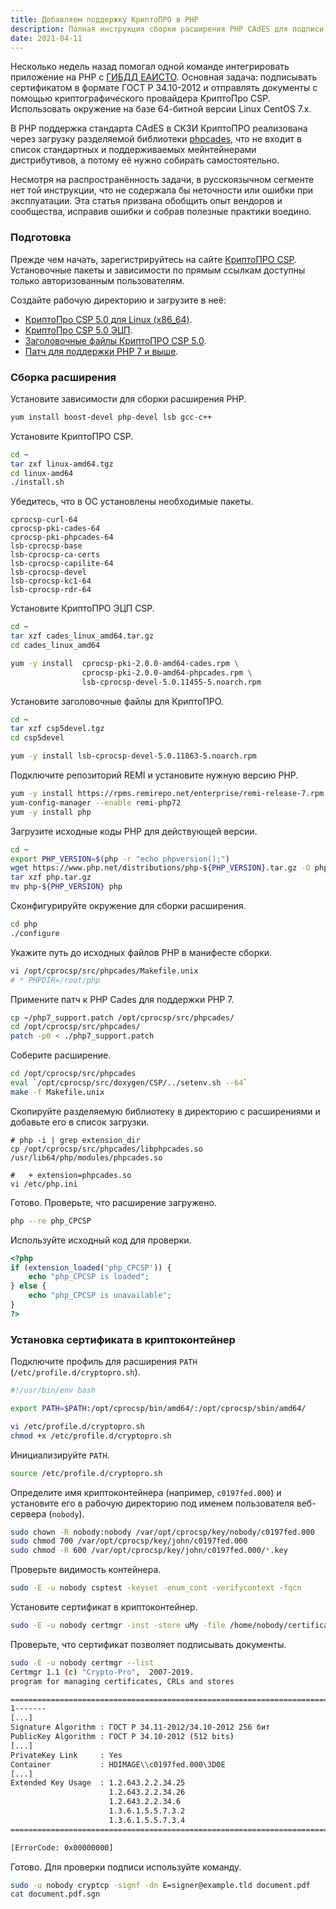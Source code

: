 ```yaml
---
title: Добавляем поддержку КриптоПРО в PHP
description: Полная инструкция сборки расширения PHP CAdES для подписи документов сертификатом в формате ГОСТ Р 31.10-2012 и ключом длиной 512 бит.
date: 2021-04-11
---
```


Несколько недель назад помогал одной команде интегрировать приложение на PHP с [ГИБДД ЕАИСТО](https://eaisto.gibdd.ru). Основная задача: подписывать сертификатом в формате ГОСТ Р 34.10-2012 и отправлять документы с помощью криптографического провайдера КриптоПро CSP. Использовать окружение на базе 64-битной версии Linux CentOS 7.x.

В PHP поддержка стандарта CAdES в СКЗИ КриптоПРО реализована через загрузку разделяемой библиотеки [phpcades](http://cpdn.cryptopro.ru/default.asp?url=content/cades/phpcades.html), что не входит в список стандартных и поддерживаемых мейнтейнерами дистрибутивов, а потому её нужно собирать самостоятельно.

Несмотря на распространённость задачи, в русскоязычном сегменте нет той инструкции, что не содержала бы неточности или ошибки при эксплуатации. Эта статья призвана обобщить опыт вендоров и сообщества, исправив ошибки и собрав полезные практики воедино.

### Подготовка

Прежде чем начать, зарегистрируйтесь на сайте [КриптоПРО CSP](https://www.cryptopro.ru/). Установочные пакеты и зависимости по прямым ссылкам доступны только авторизованным пользователям.

Создайте рабочую директорию и загрузите в неё:

- [КриптоПро CSP 5.0 для Linux (x86_64)](https://www.cryptopro.ru/sites/default/files/private/csp/50/11455/linux-amd64.tgz).
- [КриптоПро CSP 5.0 ЭЦП](https://cpdn.cryptopro.ru/default.asp?url=/content/cades/plugin-installation-unix.html).
- [Заголовочные файлы КриптоПРО CSP 5.0](https://www.cryptopro.ru/sites/default/files/public/faq/csp/csp5devel.tgz).
- [Патч для поддержки PHP 7 и выше](https://www.cryptopro.ru/sites/default/files/products/cades/php7_support.patch.zip).

### Сборка расширения

Установите зависимости для сборки расширения PHP.

```bash
yum install boost-devel php-devel lsb gcc-c++
```

Установите КриптоПРО CSP.

```bash
cd ~
tar zxf linux-amd64.tgz
cd linux-amd64
./install.sh
```

Убедитесь, что в ОС установлены необходимые пакеты.

```text
cprocsp-curl-64
cprocsp-pki-cades-64
cprocsp-pki-phpcades-64
lsb-cprocsp-base
lsb-cprocsp-ca-certs
lsb-cprocsp-capilite-64
lsb-cprocsp-devel
lsb-cprocsp-kc1-64
lsb-cprocsp-rdr-64
```

Установите КриптоПРО ЭЦП CSP.

```bash
cd ~
tar xzf cades_linux_amd64.tar.gz
cd cades_linux_amd64

yum -y install  cprocsp-pki-2.0.0-amd64-cades.rpm \
                cprocsp-pki-2.0.0-amd64-phpcades.rpm \
                lsb-cprocsp-devel-5.0.11455-5.noarch.rpm
```

Установите заголовочные файлы для КриптоПРО.

```bash
cd ~
tar xzf csp5devel.tgz
cd csp5devel

yum -y install lsb-cprocsp-devel-5.0.11863-5.noarch.rpm
```

Подключите репозиторий REMI и установите нужную версию PHP.

```bash
yum -y install https://rpms.remirepo.net/enterprise/remi-release-7.rpm
yum-config-manager --enable remi-php72
yum -y install php
```

Загрузите исходные коды PHP для действующей версии.

```bash
cd ~
export PHP_VERSION=$(php -r "echo phpversion();")
wget https://www.php.net/distributions/php-${PHP_VERSION}.tar.gz -O php.tar.gz
tar xzf php.tar.gz
mv php-${PHP_VERSION} php
```

Сконфигурируйте окружение для сборки расширения.

```bash
cd php
./configure
```

Укажите путь до исходных файлов PHP в манифесте сборки.

```bash
vi /opt/cprocsp/src/phpcades/Makefile.unix
# * PHPDIR=/root/php
```

Примените патч к PHP Cades для поддержки PHP 7.

```bash
cp ~/php7_support.patch /opt/cprocsp/src/phpcades/
cd /opt/cprocsp/src/phpcades/
patch -p0 < ./php7_support.patch
```

Соберите расширение.

```bash
cd /opt/cprocsp/src/phpcades
eval `/opt/cprocsp/src/doxygen/CSP/../setenv.sh --64`
make -f Makefile.unix
```

Скопируйте разделяемую библиотеку в директорию с расширениями и добавьте его в список загрузки.

```
# php -i | grep extension_dir
cp /opt/cprocsp/src/phpcades/libphpcades.so /usr/lib64/php/modules/phpcades.so

#   + extension=phpcades.so
vi /etc/php.ini
```

Готово. Проверьте, что расширение загружено.

```bash
php --re php_CPCSP
```

Используйте исходный код для проверки.

```php
<?php
if (extension_loaded('php_CPCSP')) {
    echo "php_CPCSP is loaded";
} else {
    echo "php_CPCSP is unavailable";
}
?>
```

### Установка сертификата в криптоконтейнер

Подключите профиль для расширения `PATH` (`/etc/profile.d/cryptopro.sh`).

```bash
#!/usr/bin/env bash

export PATH=$PATH:/opt/cprocsp/bin/amd64/:/opt/cprocsp/sbin/amd64/
```

```bash
vi /etc/profile.d/cryptopro.sh
chmod +x /etc/profile.d/cryptopro.sh
```

Инициализируйте `PATH`.

```bash
source /etc/profile.d/cryptopro.sh
```

Определите имя криптоконтейнера (например, `c0197fed.000`) и установите его в рабочую директорию под именем пользователя веб-сервера (`nobody`).

```bash
sudo chown -R nobody:nobody /var/opt/cprocsp/key/nobody/c0197fed.000
sudo chmod 700 /var/opt/cprocsp/key/john/c0197fed.000
sudo chmod -R 600 /var/opt/cprocsp/key/john/c0197fed.000/*.key
```

Проверьте видимость контейнера.
```bash
sudo -E -u nobody csptest -keyset -enum_cont -verifycontext -fqcn
```

Установите сертификат в криптоконтейнер.
```bash
sudo -E -u nobody certmgr -inst -store uMy -file /home/nobody/certificate.cer -cont '\\.\HDIMAGE\c0197fed.000'
```

Проверьте, что сертификат позволяет подписывать документы.
```bash
sudo -E -u nobody certmgr --list
Certmgr 1.1 (c) "Crypto-Pro",  2007-2019.
program for managing certificates, CRLs and stores

=============================================================================
1-------
[...]
Signature Algorithm : ГОСТ Р 34.11-2012/34.10-2012 256 бит
PublicKey Algorithm : ГОСТ Р 34.10-2012 (512 bits)
[...]
PrivateKey Link     : Yes
Container           : HDIMAGE\\c0197fed.000\3D0E
[...]
Extended Key Usage  : 1.2.643.2.2.34.25
                      1.2.643.2.2.34.26
                      1.2.643.2.2.34.6
                      1.3.6.1.5.5.7.3.2
                      1.3.6.1.5.5.7.3.4
=============================================================================

[ErrorCode: 0x00000000]

```

Готово. Для проверки подписи используйте команду.

```bash
sudo -u nobody cryptcp -signf -dn E=signer@example.tld document.pdf
cat document.pdf.sgn
```